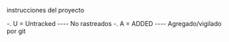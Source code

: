 instrucciones del proyecto

-. U = Untracked ---- No rastreados
-. A = ADDED ---- Agregado/vigilado por git

